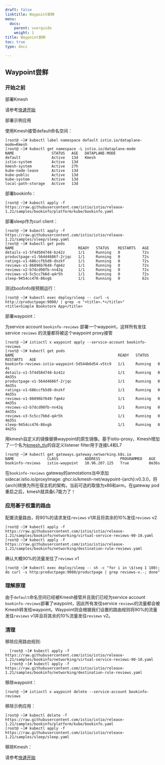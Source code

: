 ```yaml
---
draft: false
linktitle: Waypoint尝鲜
menu:
  docs:
    parent: userguide
    weight: 1
title: Waypoint尝鲜
toc: true
type: docs

---
```

## Waypoint尝鲜

### 开始之前

部署Kmesh

请参考[快速开始](https://kmesh.net/zh/docs/quickstart/)

部署示例应用

使用Kmesh接管default命名空间：

  ```
  [root@ ~]# kubectl label namespace default istio.io/dataplane-mode=Kmesh
  [root@ ~]# kubectl get namespace -L istio.io/dataplane-mode
  NAME                 STATUS   AGE   DATAPLANE-MODE
  default              Active   13d   Kmesh
  istio-system         Active   13d   
  kmesh-system         Active   27h   
  kube-node-lease      Active   13d   
  kube-public          Active   13d   
  kube-system          Active   13d   
  local-path-storage   Active   13d   
  ```
 
部署bookinfo：

  ```
  [root@ ~]# kubectl apply -f https://raw.githubusercontent.com/istio/istio/release-1.21/samples/bookinfo/platform/kube/bookinfo.yaml
  ```

部署sleep作为curl client：

  ```
  [root@ ~]# kubectl apply -f https://raw.githubusercontent.com/istio/istio/release-1.21/samples/sleep/sleep.yaml
  [root@ ~]# kubectl get pods
  NAME                             READY   STATUS    RESTARTS   AGE
  details-v1-5f4d584748-bz42z      1/1     Running   0          72s
  productpage-v1-564d4686f-2rjqc   1/1     Running   0          72s
  ratings-v1-686ccfb5d8-dnzkf      1/1     Running   0          72s
  reviews-v1-86896b7648-fqm4z      1/1     Running   0          72s
  reviews-v2-b7dcd98fb-nn42q       1/1     Running   0          72s
  reviews-v3-5c5cc7b6d-q4r5h       1/1     Running   0          72s
  sleep-9454cc476-86vgb            1/1     Running   0          62s
  ```

测试boofinfo按预期运行：

  ```
  [root@ ~]# kubectl exec deploy/sleep -- curl -s http://productpage:9080/ | grep -o "<title>.*</title>"
  <title>Simple Bookstore App</title>
  ```

部署waypoint：

为service account `bookinfo-reviews` 部署一个waypoint，这样所有发往service `reviews` 的流量都将被这个waypoint proxy接管

  ```
  [root@ ~]# istioctl x waypoint apply --service-account bookinfo-reviews
  [root@ ~]# kubectl get pods
  NAME                                               READY   STATUS    RESTARTS   AGE
  bookinfo-reviews-istio-waypoint-5d544b6d54-v5tc9   1/1     Running   0          4s
  details-v1-5f4d584748-bz42z                        1/1     Running   0          4m35s
  productpage-v1-564d4686f-2rjqc                     1/1     Running   0          4m35s
  ratings-v1-686ccfb5d8-dnzkf                        1/1     Running   0          4m35s
  reviews-v1-86896b7648-fqm4z                        1/1     Running   0          4m35s
  reviews-v2-b7dcd98fb-nn42q                         1/1     Running   0          4m35s
  reviews-v3-5c5cc7b6d-q4r5h                         1/1     Running   0          4m35s
  sleep-9454cc476-86vgb                              1/1     Running   0          4m25s
  ```

用kmesh自定义的镜像替换waypoint的原生镜像。基于istio-proxy，Kmesh增加了一个名为[kmesh_tlv](https://github.com/kmesh-net/waypoint/tree/master/source/extensions/filters/listener/kmesh_tlv)的自定义listener filter用于连接L4和L7

  ```
  [root@ ~]# kubectl get gateways.gateway.networking.k8s.io
  NAME               CLASS            ADDRESS         PROGRAMMED   AGE
  bookinfo-reviews   istio-waypoint   10.96.207.125   True         8m36s
  ```

在`bookinfo-reviews` gateway的annotations当中添加sidecar.istio.io/proxyImage: ghcr.io/kmesh-net/waypoint-{arch}:v0.3.0，将{arch}转换为所在宿主机的架构，当前可选的取值为x86和arm。在gateway pod重启之后，kmesh就具备L7能力了！

### 应用基于权重的路由

配置流量路由，将90%的请求发往`reviews` v1并且将其余的10%发往`reviews` v2

  ```
  [root@ ~]# kubectl apply -f https://raw.githubusercontent.com/istio/istio/release-1.21/samples/bookinfo/networking/virtual-service-reviews-90-10.yaml
  [root@ ~]# kubectl apply -f https://raw.githubusercontent.com/istio/istio/release-1.21/samples/bookinfo/networking/destination-rule-reviews.yaml
  ```

确认大概90%的流量发往了`reviews` v1

  ```
  [root@ ~]# kubectl exec deploy/sleep -- sh -c "for i in \$(seq 1 100); do curl -s http:productpage:9080/productpage | grep reviews-v.-; done"
  ```

### 理解原理

由于`default`命名空间已经被Kmesh接管并且我们已经为service account `bookinfo-reviews`部署了waypoint，因此所有发往service `reviews`的流量都会被Kmesh转发给waypoint。Waypoint则会根据我们设置的路由规则将90%的流量发往`reviews` v1并且将其余的10%流量发往`reviews` v2。

### 清理

移除应用路由规则:

  ```
    [root@ ~]# kubectl apply -f https://raw.githubusercontent.com/istio/istio/release-1.21/samples/bookinfo/networking/virtual-service-reviews-90-10.yaml
    [root@ ~]# kubectl apply -f https://raw.githubusercontent.com/istio/istio/release-1.21/samples/bookinfo/networking/destination-rule-reviews.yaml  
  ```

移除waypoint：

  ```
  [root@ ~]# istioctl x waypoint delete --service-account bookinfo-reviews
  ```

移除示例应用：

  ```
  [root@ ~]# kubectl delete -f https://raw.githubusercontent.com/istio/istio/release-1.21/samples/bookinfo/platform/kube/bookinfo.yaml
  [root@ ~]# kubectl apply -f https://raw.githubusercontent.com/istio/istio/release-1.21/samples/sleep/sleep.yaml
  ```

移除Kmesh：

请参考[快速开始](https://kmesh.net/zh/docs/quickstart/)
